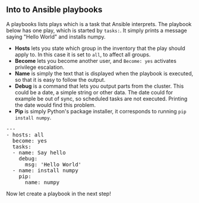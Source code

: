 ## Into to Ansible playbooks

A playbooks lists plays which is a task that Ansible interprets. The playbook below has one play, which is started by `tasks:`. It simply prints a message saying "Hello World" and installs numpy.

- __Hosts__ lets you state which group in the inventory that the play should apply to. In this case it is set to `all`, to affect all groups.
- __Become__ lets you become another user, and `Become: yes` activates privilege escalation.
- __Name__ is simply the text that is displayed when the playbook is executed, so that it is easy to follow the output.
- __Debug__ is a command that lets you output parts from the cluster. This could be a date, a simple string or other data. The date could for example be out of sync, so scheduled tasks are not executed. Printing the date would find this problem.
- __Pip__ is simply Python's package installer, it corresponds to running `pip install numpy`.

<pre class="file"
 data-filename="./playbook.yml"
  data-target="replace">
---
- hosts: all
  become: yes
  tasks:
  - name: Say hello
    debug:
      msg: 'Hello World'
  - name: install numpy
    pip:
      name: numpy
</pre>


Now let create a playbook in the next step!
